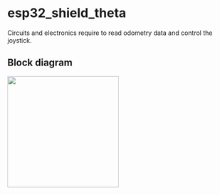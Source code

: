 # esp32_shield_theta
Circuits and electronics require to read odometry data and control the joystick.

## Block diagram
<img src="https://user-images.githubusercontent.com/73124995/248035404-2e632cfc-747d-498f-9d96-5e564a84c71b.png" width="250">


<!-- 
TODO:
talk about the folders
-->
